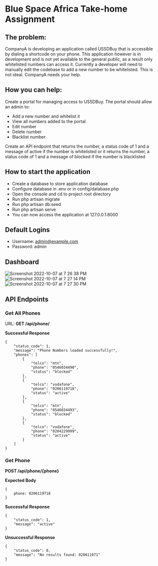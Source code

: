 # Blue Space Africa Take-home Assignment 

## The problem: 
CompanyA is developing an application called USSDBuy that is accessible by dialing a shortcode on your phone. This application however is in development and is not yet available to the general public, as a result only whitelisted numbers can access it. Currently a developer will need to manually edit the codebase to add a new number to be whitelisted. This is not ideal. CompanyA needs your help. 

## How you can help:
Create a portal for managing access to USSDBuy. The portal should allow an admin to: 
- Add a new number and whitelist it 
- View all numbers added to the portal 
- Edit number 
- Delete number 
- Blacklist number 

Create an API endpoint that returns the number, a status code of 1 and a message of active if the number is whitelisted or it returns the number, a status code of 1 and a message of blocked if the number is blacklisted

## How to start the application
- Create a database to store application database
- Configure database in .env or in config/database.php
- Open the console and cd to project root directory
- Run php artisan migrate
- Run php artisan db:seed
- Run php artisan serve
- You can now access the application at 127.0.0.1:8000


## Default Logins
- Username: admin@example.com
- Password: admin

## Dashboard
![Screenshot 2022-10-07 at 7 26 38 PM](https://user-images.githubusercontent.com/20325487/194639010-cf7a8601-ca62-480b-898a-6595f2757c9c.png)
![Screenshot 2022-10-07 at 7 27 14 PM](https://user-images.githubusercontent.com/20325487/194639165-16bfc469-201f-4826-bcce-438f471f2dcb.png)
![Screenshot 2022-10-07 at 7 27 30 PM](https://user-images.githubusercontent.com/20325487/194639176-1141d7fd-ba8a-4abc-ba5b-41f23a2d1fab.png)


## API Endpoints

### Get All Phones

URL: **GET /api/phone/**

**Successful Response** 

    {
        "status_code": 1,
        "message": "Phone Numbers loaded successfully!",
        "phones": [
            {
                "telco": "mtn",
                "phone": "0546034490",
                "status": "blocked"
            },
            {
                "telco": "vodafone",
                "phone": "0206119718",
                "status": "active"
            },
            {
                "telco": "mtn",
                "phone": "0546034493",
                "status": "blocked"
            },
            {
                "telco": "vodafone",
                "phone": "0204229999",
                "status": "active"
            }
        ]
    }


### Get Phone

**POST /api/phone/{phone}**

**Expected Body** 
    
    {
        phone: 0206119718
    }

**Successful Response** 

    {
        "status_code": 1,
        "message": "active"
    }

**Unsuccessful Response** 

    {
        "status_code": 0,
        "message": "No results found: 020611971"
    }
